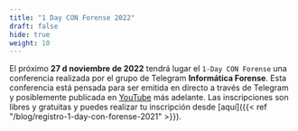 ```yaml
---
title: "1 Day CON Forense 2022"
draft: false
hide: true
weight: 10
---
```


El próximo **27 d noviembre de 2022** tendrá lugar el `1-Day CON Forense` una conferencia realizada por el grupo de Telegram **Informática Forense**. Esta conferencia está pensada para ser emitida en directo a través de Telegram y posiblemente publicada en [YouTube](https://www.youtube.com/) más adelante. Las inscripciones son libres y gratuitas y puedes realizar tu inscripción desde [aquí]({{< ref "/blog/registro-1-day-con-forense-2021" >}}).
